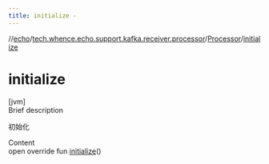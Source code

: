 ```yaml
---
title: initialize -
---
```

//[echo](../../index.md)/[tech.whence.echo.support.kafka.receiver.processor](../index.md)/[Processor](index.md)/[initialize](initialize.md)



# initialize  
[jvm]  
Brief description  


初始化

  
Content  
open override fun [initialize](initialize.md)()  



